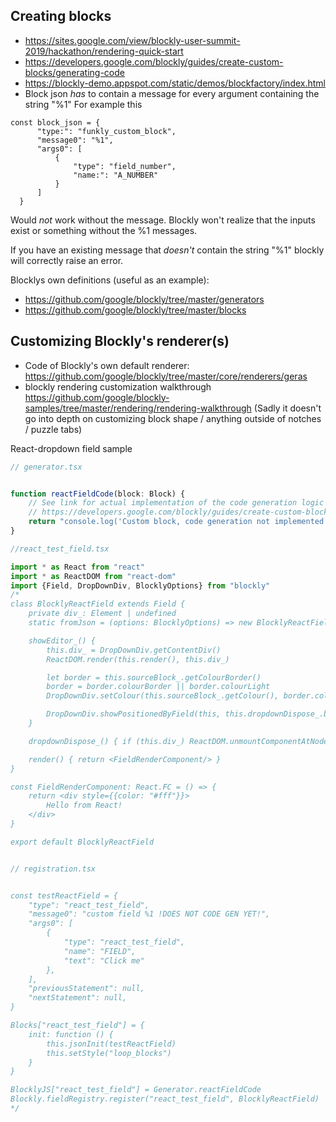 
## Creating blocks
* https://sites.google.com/view/blockly-user-summit-2019/hackathon/rendering-quick-start
* https://developers.google.com/blockly/guides/create-custom-blocks/generating-code
* https://blockly-demo.appspot.com/static/demos/blockfactory/index.html
* Block json _has_ to contain a message for every argument containing the string "%1"
For example this
``` 
const block_json = {
      "type:": "funkly_custom_block",
      "message0": "%1",
      "args0": [
          {
              "type": "field_number",
              "name:": "A_NUMBER"
          }
      ]
  }
```
Would _not_ work without the message. Blockly won't realize that the inputs exist or something without the %1 messages.

If you have an existing message that _doesn't_ contain the string "%1" blockly will correctly raise an error.


Blocklys own definitions (useful as an example):
* https://github.com/google/blockly/tree/master/generators
* https://github.com/google/blockly/tree/master/blocks


## Customizing Blockly's renderer(s)
* Code of Blockly's own default renderer: https://github.com/google/blockly/tree/master/core/renderers/geras
* blockly rendering customization walkthrough https://github.com/google/blockly-samples/tree/master/rendering/rendering-walkthrough
 (Sadly it doesn't go into depth on customizing block shape / anything outside of notches / puzzle tabs)

React-dropdown field sample
```typescript
// generator.tsx


function reactFieldCode(block: Block) {
    // See link for actual implementation of the code generation logic
    // https://developers.google.com/blockly/guides/create-custom-blocks/generating-code
    return "console.log('Custom block, code generation not implemented yet');\n"
}

//react_test_field.tsx

import * as React from "react"
import * as ReactDOM from "react-dom"
import {Field, DropDownDiv, BlocklyOptions} from "blockly"
/*
class BlocklyReactField extends Field {
    private div_: Element | undefined
    static fromJson = (options: BlocklyOptions) => new BlocklyReactField(options)

    showEditor_() {
        this.div_ = DropDownDiv.getContentDiv()
        ReactDOM.render(this.render(), this.div_)

        let border = this.sourceBlock_.getColourBorder()
        border = border.colourBorder || border.colourLight
        DropDownDiv.setColour(this.sourceBlock_.getColour(), border.colourBorder)

        DropDownDiv.showPositionedByField(this, this.dropdownDispose_.bind(this))
    }

    dropdownDispose_() { if (this.div_) ReactDOM.unmountComponentAtNode(this.div_) }

    render() { return <FieldRenderComponent/> }
}

const FieldRenderComponent: React.FC = () => {
    return <div style={{color: "#fff"}}>
        Hello from React!
    </div>
}

export default BlocklyReactField


// registration.tsx


const testReactField = {
    "type": "react_test_field",
    "message0": "custom field %1 !DOES NOT CODE GEN YET!",
    "args0": [
        {
            "type": "react_test_field",
            "name": "FIELD",
            "text": "Click me"
        },
    ],
    "previousStatement": null,
    "nextStatement": null,
}

Blocks["react_test_field"] = {
    init: function () {
        this.jsonInit(testReactField)
        this.setStyle("loop_blocks")
    }
}

BlocklyJS["react_test_field"] = Generator.reactFieldCode
Blockly.fieldRegistry.register("react_test_field", BlocklyReactField)
*/

```
